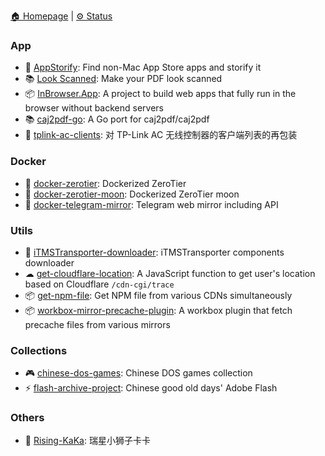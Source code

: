[🏠 Homepage](https://rwv.dev/) | [⚙️ Status](https://status.rwv.dev)

### App

- 🍎 [AppStorify](https://github.com/rwv/AppStorify): Find non-Mac App Store apps and storify it
- 📚 [Look Scanned](https://lookscanned.io): Make your PDF look scanned
- 📦 [InBrowser.App](https://inbrowser.app): A project to build web apps that fully run in the browser without backend servers
- 📚 [caj2pdf-go](https://github.com/rwv/caj2pdf-go): A Go port for caj2pdf/caj2pdf
- 🛜 [tplink-ac-clients](https://github.com/rwv/tplink-ac-clients): 对 TP-Link AC 无线控制器的客户端列表的再包装

### Docker

- 🐳 [docker-zerotier](https://github.com/rwv/docker-zerotier): Dockerized ZeroTier
- 🐳 [docker-zerotier-moon](https://github.com/rwv/docker-zerotier-moon): Dockerized ZeroTier moon
- 🐳 [docker-telegram-mirror](https://github.com/rwv/docker-telegram-mirror): Telegram web mirror including API

### Utils

- 🍎 [iTMSTransporter-downloader](https://github.com/rwv/iTMSTransporter-downloader): iTMSTransporter components downloader
- ☁ [get-cloudflare-location](https://github.com/rwv/get-cloudflare-location): A JavaScript function to get user's location based on Cloudflare `/cdn-cgi/trace`
- 📦 [get-npm-file](https://github.com/rwv/get-npm-file): Get NPM file from various CDNs simultaneously
- 📦 [workbox-mirror-precache-plugin](https://github.com/rwv/workbox-mirror-precache-plugin): A workbox plugin that fetch precache files from various mirrors

### Collections

- 🎮 [chinese-dos-games](https://github.com/rwv/chinese-dos-games): Chinese DOS games collection
- ⚡ [flash-archive-project](https://github.com/rwv/flash-archive-project): Chinese good old days' Adobe Flash


### Others

- 🦁️ [Rising-KaKa](https://github.com/rwv/Rising-KaKa): 瑞星小狮子卡卡
